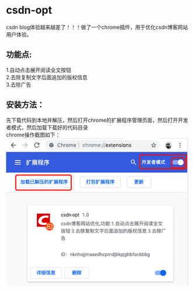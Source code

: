 # csdn-opt
csdn blog体验越来越差了！！！做了一个chrome插件，用于优化csdn博客网站用户体验。

## 功能点:  
1.自动点击展开阅读全文按钮  
2.去除复制文字后面追加的版权信息  
3.去除广告  

## 安装方法：  
先下载代码到本地并解压，然后打开chrome的扩展程序管理页面，然后打开开发者模式，然后加载下载好的代码目录  
chrome操作截图如下：  
![](https://github.com/algo17/csdn-opt/blob/master/csdn-opt-setup.png)
